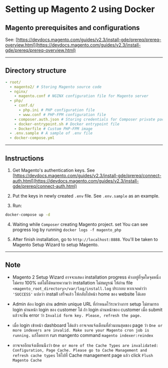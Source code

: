 # Setting up Magento 2 using Docker

## Magento prerequisites and configurations

See: [https://devdocs.magento.com/guides/v2.3/install-gde/prereq/prereq-overview.html](https://devdocs.magento.com/guides/v2.3/install-gde/prereq/prereq-overview.html)

---

## Directory structure

```yml
- root/
  - magento2/ # Storing Magento source code
  - nginx/
    - magento.conf # NGINX configuration file for Magento server
  - php/
    - conf.d/
      - php.ini # PHP configuration file
      - www.conf # PHP-FPM configuration file
    - composer.auth.json # Storing credentials for Composer private package of Magento
    - docker-entrypoint.sh # Docker entrypoint file
    - Dockerfile # Custom PHP-FPM image
  - .env.sample # A sample of .env file
  - docker-compose.yml
```

---

## Instructions

1. Get Magento's authentication keys. See [https://devdocs.magento.com/guides/v2.3/install-gde/prereq/connect-auth.html](https://devdocs.magento.com/guides/v2.3/install-gde/prereq/connect-auth.html)

2. Put the keys in newly created `.env` file. See `.env.sample` as an example.

3. Run:

```bash
docker-compose up -d
```

4. Waiting while `Composer` creating Magento project. set You can see progress log by running `docker logs -f magento_php`

5. After finish installation, go to `http://localhost:8888`. You'll be taken to Magento Setup Wizard to setup Magento.

---

## Note

- Magento 2 Setup Wizard อาจจะแสดง installation progress ค้างอยู่ที่จุดใดจุดหนึ่ง ไม่ครบ 100% แต่ไม่ได้หมายความว่า installation ไม่สมบูรณ์ ให้อ่าน file `<magento_root_directory>/var/log/install.log` ประกอบ หากเจอคำว่า `'SUCCESS'` แปลว่า install เสร็จแล้ว ให้กลับไปหน้า home ของ website ได้เลย

- Admin ต้อง login ผ่าน admin unique URL ที่กำหนดไว้ระหว่างการ setup ไม่สามารถ login ผ่านหน้า login ของ customer ได้ ถ้า login ผ่านหน้าของ customer เมื่อ submit แล้วจะขึ้น error ว่า `Invalid form key. Please, refresh the page.`

- เมื่อ login เข้าหน้า dashboard ได้แล้ว อาจเจอแจ้งเตือนที่ส่วนบนสุดของ page ว่า `One or more indexers are invalid. Make sure your Magento cron job is running.` แก้โดยการ run mangento command `magento indexer:reindex`

- อาจเจออีกแจ้งเตือนนึงว่า `One or more of the Cache Types are invalidated: Configuration, Page Cache. Please go to Cache Management and refresh cache types` ให้ไปที่ Cache management page แล้ว click `Flush Magento Cache`